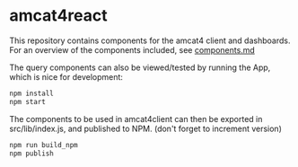 # amcat4react

This repository contains components for the amcat4 client and dashboards. For an overview of the components included, see [components.md](components.md)

The query components can also be viewed/tested by running the App, which is nice for development:

```bash
npm install
npm start
```

The components to be used in amcat4client can then be exported in src/lib/index.js, and published to NPM.
(don't forget to increment version)

```bash
npm run build_npm
npm publish
```
